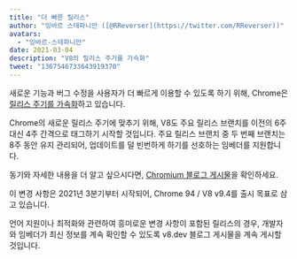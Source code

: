 ```yaml
---
title: "더 빠른 릴리스"
author: "잉바르 스테파니안 ([@RReverser](https://twitter.com/RReverser))"
avatars:
  - "잉바르-스테파니안"
date: 2021-03-04
description: "V8의 릴리스 주기를 가속화"
tweet: "1367546733643919370"
---
```

새로운 기능과 버그 수정을 사용자가 더 빠르게 이용할 수 있도록 하기 위해, Chrome은 [릴리스 주기를 가속화](https://developer.chrome.com/blog/faster-release-cycle/)하고 있습니다.

Chrome의 새로운 릴리스 주기에 맞추기 위해, V8도 주요 릴리스 브랜치를 이전의 6주 대신 4주 간격으로 태그하기 시작할 것입니다. 주요 릴리스 브랜치 중 두 번째 브랜치는 8주 동안 유지 관리되어, 업데이트를 덜 빈번하게 하기를 선호하는 임베더를 지원합니다.

<!--truncate-->
동기와 자세한 내용을 더 알고 싶으시다면, [Chromium 블로그 게시물](https://blog.chromium.org/2021/03/speeding-up-release-cycle.html)을 확인하세요.

이 변경 사항은 2021년 3분기부터 시작되어, Chrome 94 / V8 v9.4를 출시 목표로 삼고 있습니다.

언어 지원이나 최적화와 관련하여 흥미로운 변경 사항이 포함된 릴리스의 경우, 개발자와 임베더가 최신 정보를 계속 확인할 수 있도록 v8.dev 블로그 게시물을 계속 게시할 것입니다.
